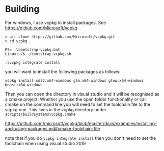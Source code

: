 Building
========

For windows, I use vcpkg to install packages. See https://github.com/Microsoft/vcpkg

```
> git clone https://github.com/Microsoft/vcpkg.git
> cd vcpkg

PS> .\bootstrap-vcpkg.bat
Linux:~/$ ./bootstrap-vcpkg.sh

.\vcpkg integrate install
```

you will want to install the following packages as follows:

```
vcpkg install sdl2:x64-windows glm:x64-windows glew:x64-windows boost:x64-windows
```

Then you can open the directory in visual studio and it will be recognised as a cmake project.
Whether you use the open folder functionality or call cmake on the command line you will need to
set the toolchain file to the vcpkg one. This lives in the vcpkg directory under `scripts\buildsystems\vcpkg.cmake`

https://github.com/microsoft/vcpkg/blob/master/docs/examples/installing-and-using-packages.md#cmake-toolchain-file

note that if you do `vcpkg integrate install` then you don't need to set the toolchain when using visual studio 2019

